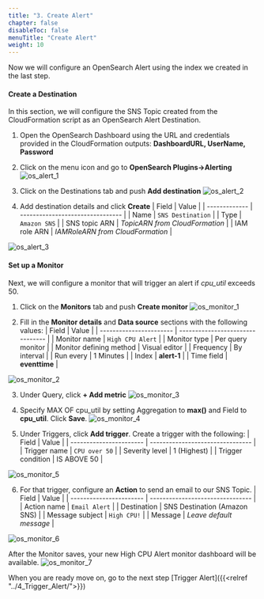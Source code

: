 ```yaml
---
title: "3. Create Alert"
chapter: false
disableToc: false
menuTitle: "Create Alert"
weight: 10
---
```


Now we will configure an OpenSearch Alert using the index we created in the last step.

#### Create a Destination

In this section, we will configure the SNS Topic created from the CloudFormation script as an OpenSearch Alert Destination.

1. Open the OpenSearch Dashboard using the URL and credentials provided in the CloudFormation outputs: **DashboardURL, UserName, Password**

2. Click on the menu icon and go to **OpenSearch Plugins->Alerting**
![os_alert_1](/images/open-search-alerting/os_alert_1.png)

3. Click on the Destinations tab and push **Add destination**
![os_alert_2](/images/open-search-alerting/os_alert_2.png)

4. Add destination details and click **Create**
| Field         | Value                            |
| ------------- | -------------------------------- |
| Name          | ```SNS Destination```            |
| Type          | ```Amazon SNS```                 |
| SNS topic ARN | *TopicARN from CloudFormation*   |
| IAM role ARN  | *IAMRoleARN from CloudFormation* |

![os_alert_3](/images/open-search-alerting/os_alert_3.png)

#### Set up a Monitor

Next, we will configure a monitor that will trigger an alert if *cpu_util* exceeds 50.

1. Click on the **Monitors** tab and push **Create monitor**
![os_monitor_1](/images/open-search-alerting/os_monitor_1.png)

2. Fill in the **Monitor details** and **Data source** sections with the following values:
| Field                   | Value                            |
| ----------------------- | -------------------------------- |
| Monitor name            | ```High CPU Alert```             |
| Monitor type            | Per query monitor                |
| Monitor defining method | Visual editor                    |
| Frequency               | By interval                      |
| Run every               | 1 Minutes                        |
| Index                   | **alert-1**                      |
| Time field              | **eventtime**                    |

![os_monitor_2](/images/open-search-alerting/os_monitor_2.png)

3. Under Query, click **+ Add metric**
![os_monitor_3](/images/open-search-alerting/os_monitor_3.png)

4. Specify MAX OF cpu_util by setting Aggregation to **max()** and Field to **cpu_util**. Click **Save**.
![os_monitor_4](/images/open-search-alerting/os_monitor_4.png)

5. Under Triggers, click **Add trigger**. Create a trigger with the following:
| Field                   | Value                            |
| ----------------------- | -------------------------------- |
| Trigger name            | ```CPU over 50```                |
| Severity level          | 1 (Highest)                      |
| Trigger condition       | IS ABOVE 50                      |

![os_monitor_5](/images/open-search-alerting/os_monitor_5.png)

6. For that trigger, configure an **Action** to send an email to our SNS Topic.
| Field                   | Value                            |
| ----------------------- | -------------------------------- |
| Action name             | ```Email Alert```                |
| Destination             | SNS Destination (Amazon SNS)     |
| Message subject         | ```High CPU!```                  |
| Message                 | *Leave default message*          |

![os_monitor_6](/images/open-search-alerting/os_monitor_6.png)

After the Monitor saves, your new High CPU Alert monitor dashboard will be available.
![os_monitor_7](/images/open-search-alerting/os_monitor_7.png)

When you are ready move on, go to the next step [Trigger Alert]({{<relref "../4_Trigger_Alert/">}})
